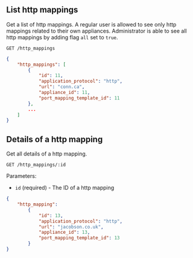 ## List http mappings

Get a list of http mappings. A regular user is allowed to see only http mappings related to their own appliances. Administrator is able to see all http mappings by adding flag `all` set to `true`.

```
GET /http_mappings
```

```json
{
    "http_mappings": [
        {
            "id": 11,
            "application_protocol": "http",
            "url": "conn.ca",
            "appliance_id": 11,
            "port_mapping_template_id": 11
        },
        ...
    ]
}
```

## Details of a http mapping

Get all details of a http mapping.

```
GET /http_mappings/:id
```
Parameters:

+ `id` (required) - The ID of a http mapping

```json
{
    "http_mapping":
        {
            "id": 13,
            "application_protocol": "http",
            "url": "jacobson.co.uk",
            "appliance_id": 13,
            "port_mapping_template_id": 13
        }
}
```
